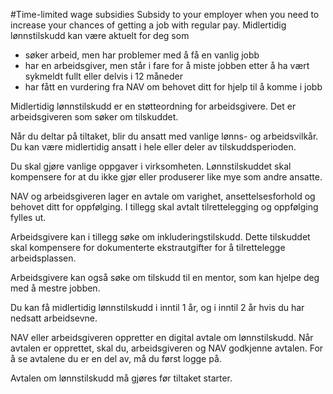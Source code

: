 #Time-limited wage subsidies
Subsidy to your employer when you need to increase your chances of getting a job with regular pay.
Midlertidig lønnstilskudd kan være aktuelt for deg som

 * søker arbeid, men har problemer med å få en vanlig jobb
* har en arbeidsgiver, men står i fare for å miste jobben etter å ha vært sykmeldt fullt eller delvis i 12 måneder
* har fått en vurdering fra NAV om behovet ditt for hjelp til å komme i jobb

 Midlertidig lønnstilskudd er en støtteordning for arbeidsgivere. Det er arbeidsgiveren som søker om tilskuddet.

Når du deltar på tiltaket, blir du ansatt med vanlige lønns- og arbeidsvilkår. Du kan være midlertidig ansatt i hele eller deler av tilskuddsperioden.

Du skal gjøre vanlige oppgaver i virksomheten. Lønnstilskuddet skal kompensere for at du ikke gjør eller produserer like mye som andre ansatte.

NAV og arbeidsgiveren lager en avtale om varighet, ansettelsesforhold og behovet ditt for oppfølging. I tillegg skal avtalt tilrettelegging og oppfølging fylles ut.

Arbeidsgivere kan i tillegg søke om inkluderingstilskudd. Dette tilskuddet skal kompensere for dokumenterte ekstrautgifter for å tilrettelegge arbeidsplassen.

Arbeidsgivere kan også søke om tilskudd til en mentor, som kan hjelpe deg med å mestre jobben.

Du kan få midlertidig lønnstilskudd i inntil 1 år, og i inntil 2 år hvis du har nedsatt arbeidsevne.

 NAV eller arbeidsgiveren oppretter en digital avtale om lønnstilskudd. Når avtalen er opprettet, skal du, arbeidsgiveren og NAV godkjenne avtalen. For å se avtalene du er en del av, må du først logge på. 

 Avtalen om lønnstilskudd må gjøres før tiltaket starter.

 